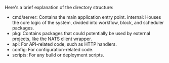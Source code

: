 Here's a brief explanation of the directory structure:

- cmd/server: Contains the main application entry point.
internal: Houses the core logic of the system, divided into workflow, block, and scheduler packages.
- pkg: Contains packages that could potentially be used by external projects, like the NATS client wrapper.
- api: For API-related code, such as HTTP handlers.
- config: For configuration-related code.
- scripts: For any build or deployment scripts.
